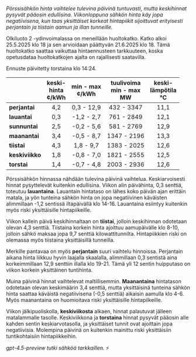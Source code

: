 *Pörssisähkön hinta vaihtelee tulevina päivinä tuntuvasti, mutta keskihinnat pysyvät pääosin edullisina. Viikonloppuna sähkön hinta käy jopa negatiivisena, kun taas yksittäiset korkeat hintapiikit sijoittuvat erityisesti perjantain ja tiistain aamun ja illan tunneille.*

Olkiluoto 2 -ydinvoimalassa on meneillään huoltokatko. Katko alkoi 25.5.2025 klo 18 ja sen arvioidaan päättyvän 21.6.2025 klo 18. Tämä huoltokatko saattaa vaikuttaa hintaennusteen tarkkuuteen, koska opetusdataa huoltokatkojen ajalta on rajallisesti saatavilla.

Ennuste päivitetty torstaina klo 14:24.

|             | keski-<br>hinta<br>¢/kWh | min - max<br>¢/kWh | tuulivoima<br>min - max<br>MW | keski-<br>lämpötila<br>°C |
|:------------|:------------------------:|:------------------:|:----------------------------:|:-------------------------:|
| **perjantai**   |           4,2            |     0,3 - 12,9     |         432 - 3347          |           11,1            |
| **lauantai**    |           0,3            |    -1,2 - 2,7      |         761 - 2849          |           12,1            |
| **sunnuntai**   |           2,5            |    -0,2 - 5,6      |         581 - 2769          |           12,9            |
| **maanantai**   |           3,4            |    -0,5 - 8,7      |        1347 - 2196          |           13,3            |
| **tiistai**     |           4,3            |     1,8 - 9,7      |        1383 - 2025          |           12,6            |
| **keskiviikko** |           1,8            |    -0,8 - 7,0      |        1821 - 2555          |           12,5            |
| **torstai**     |           1,4            |    -0,7 - 4,8      |        2003 - 2936          |           12,6            |

Pörssisähkön hinnassa nähdään tulevina päivinä vaihtelua. Keskiarvoisesti hinnat pysyttelevät kuitenkin edullisina. Viikon alin päivähinta, 0,3 senttiä, toteutuu **lauantaina**. Lauantain hintataso on lähes koko päivän ajan erittäin matala, ja yön tunteina sähkön hinta on jopa negatiivinen käväisten alimmillaan -1,2 sentissä iltapäivällä klo 14-16. Lauantaina esiintyy kuitenkin myös riski yksittäisille hintapiikeille.

Viikon kallein päivä keskihinnaltaan on **tiistai**, jolloin keskihinnan odotetaan olevan 4,3 senttiä. Tiistaina korkein hinta ajoittuu aamupäivälle klo 8-10, jolloin sähkö maksaa jopa 9,7 senttiä kilowattitunnilta. Hintapiikkien riski on olemassa myös tiistaina yksittäisillä tunneilla.

Merkille pantavaa on myös **perjantain** suuri vaihtelu hinnoissa. Perjantain aikana hinta liikkuu hyvin laajalla skaalalla, alimmillaan 0,3 sentistä aina korkeimmillaan 12,9 senttiin illalla klo 19-21. Tämä yli 12 sentin huipputaso on viikon korkein yksittäinen tuntihinta.

Muina päivinä hinnat vaihtelevat maltillisemmin. **Maanantaina** hintatason odotetaan olevan keskimäärin 3,4 senttiä, mutta yksittäisinä tunteina sähkön hinta saattaa käväistä negatiivisena (-0,5 senttiä) aikaisin aamulla klo 4-6. Myös maanantaina on huomioitava riski yksittäisille hintapiikeille.

Viikon jälkipuoliskolla, **keskiviikosta** alkaen, hinnat palautuvat jälleen matalammalle tasolle. Keskiviikkona ja **torstaina** hinnat pysyvät pääosin alle kahden sentin keskiarvotasolla, ja yksittäiset tunnit ovat ajoittain jopa negatiivisia. Molempina päivinä on kuitenkin mainittu riski yksittäisiin tuntikohtaisiin hintapiikkeihin.

*gpt-4.5-preview tutki sähköä tarkkaillen.* ⚡
